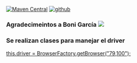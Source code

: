 [![Maven Central](https://img.shields.io/maven-central/v/io.github.bonigarcia/webdrivermanager.svg)](http://search.maven.org/#search%7Cga%7C1%7Cg%3Aio.github.bonigarcia%20a%3Awebdrivermanager)
[![github](https://img.shields.io/badge/Git__BoniGarcia-GitHub-blue)](https://github.com/bonigarcia/webdrivermanager)


### Agradecimeintos a Boni García  [![][Logo]][GitHub Repository]


### Se realizan clases para manejar el driver


[ this.driver = BrowserFactory.getBrowser("79,100");]()


[GitHub Repository]: https://github.com/bonigarcia/webdrivermanager
[Logo]: http://bonigarcia.github.io/img/webdrivermanager.png
